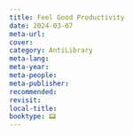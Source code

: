```yaml
---
title: Feel Good Productivity
date: 2024-03-07
meta-url: 
cover: 
category: AntiLibrary
meta-lang: 
meta-year: 
meta-people: 
meta-publisher: 
recommended: 
revisit: 
local-title:
booktype: 📟
---
```

